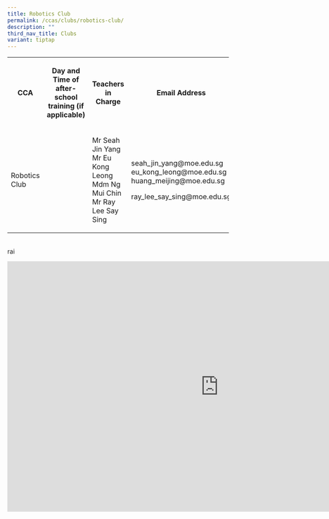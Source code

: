 ```yaml
---
title: Robotics Club
permalink: /ccas/clubs/robotics-club/
description: ""
third_nav_title: Clubs
variant: tiptap
---
```

<table style="minWidth: 100px">
<colgroup>
<col>
<col>
<col>
<col>
</colgroup>
<tbody>
<tr>
<th rowspan="1" colspan="1">
<p>CCA</p>
</th>
<th rowspan="1" colspan="1">
<p>Day and Time of after-school training (if applicable)</p>
</th>
<th rowspan="1" colspan="1">
<p>Teachers in Charge</p>
</th>
<th rowspan="1" colspan="1">
<p>Email Address</p>
</th>
</tr>
<tr>
<td rowspan="1" colspan="1">
<p>Robotics Club</p>
</td>
<td rowspan="1" colspan="1">
<p></p>
</td>
<td rowspan="1" colspan="1">
<p>Mr Seah Jin Yang
<br>Mr Eu Kong Leong
<br>Mdm Ng Mui Chin
<br>Mr Ray Lee Say Sing</p>
</td>
<td rowspan="1" colspan="1">
<p>seah_jin_yang@moe.edu.sg
<br>eu_kong_leong@moe.edu.sg
<br>huang_meijing@moe.edu.sg</p>
<p>ray_lee_say_sing@moe.edu.sg</p>
</td>
</tr>
</tbody>
</table>
<p>
<br>rai</p>
<div class="iframe-wrapper">
<iframe height="569" width="960" allowfullscreen="true" frameborder="0" src="https://docs.google.com/presentation/d/e/2PACX-1vS4S4l26CG5q01OwO39I85LdJp60x7MgiVXSZL2wAndjG6F3RaSoIp_Mu4iu88860M03bCDFzeq-3CV/embed?start=false&amp;loop=false&amp;delayms=3000"></iframe>
</div>
<p></p>